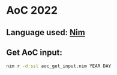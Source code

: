 # AoC 2022 

## Language used: [Nim](https://nim-lang.org/)

## Get AoC input:

```sh
nim r -d:ssl aoc_get_input.nim YEAR DAY
```
